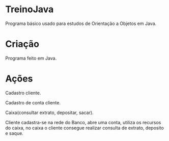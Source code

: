 # TreinoJava
Programa básico usado para estudos de Orientação a Objetos em Java.

# Criação 
Programa feito em Java.

# Ações
<p> Cadastro cliente.
<p> Cadastro de conta cliente.
<p> Caixa(consultar extrato, depositar, sacar).

Cliente cadastra-se na rede do Banco, abre uma conta, utiliza os recursos do caixa, no caixa o cliente consegue realizar consulta de extrato, deposito e saque.


